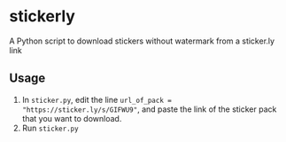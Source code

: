 # stickerly
A Python script to download stickers without watermark from a sticker.ly link

## Usage
1. In `sticker.py`, edit the line `url_of_pack = "https://sticker.ly/s/GIFWU9"`, and paste the link of the sticker pack that you want to download.
2. Run `sticker.py`

